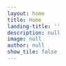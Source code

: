 ```yaml
---
layout: home
title: Home
landing-title: ''
description: null
image: null
author: null
show_tile: false
---
```

